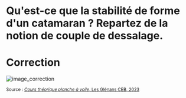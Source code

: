 ﻿# Qu'est-ce que la stabilité de forme d'un catamaran ? Repartez de la notion de couple de dessalage.

# Correction 

![image_correction](./images/couple_chavirage.png)

<small>Source : [*Cours théorique planche à voile*, Les Glénans CEB, 2023](https://encadrementbenevole.glenans.asso.fr/wp-content/uploads/2023/07/Cours-theorique-PAV-Version-1.pdf) </small>